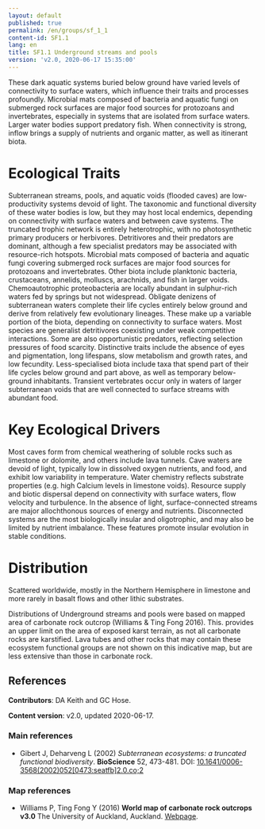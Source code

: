 ```yaml
---
layout: default
published: true
permalink: /en/groups/sf_1_1
content-id: SF1.1
lang: en
title: SF1.1 Underground streams and pools
version: 'v2.0, 2020-06-17 15:35:00'
---
```


These dark aquatic systems buried below ground have varied levels of connectivity to surface waters, which influence their traits and processes profoundly. Microbial mats composed of bacteria and aquatic fungi on submerged rock surfaces are major food sources for protozoans and invertebrates, especially in systems that are isolated from surface waters. Larger water bodies support predatory fish. When connectivity is strong, inflow brings a supply of nutrients and organic matter, as well as itinerant biota.

# Ecological Traits
 
Subterranean streams, pools, and aquatic voids (flooded caves) are low-productivity systems devoid of light. The taxonomic and functional diversity of these water bodies is low, but they may host local endemics, depending on connectivity with surface waters and between cave systems. The truncated trophic network is entirely heterotrophic, with no photosynthetic primary producers or herbivores. Detritivores and their predators are dominant, although a few specialist predators may be associated with resource-rich hotspots. Microbial mats composed of bacteria and aquatic fungi covering submerged rock surfaces are major food sources for protozoans and invertebrates. Other biota include planktonic bacteria, crustaceans, annelids, molluscs, arachnids, and fish in larger voids. Chemoautotrophic proteobacteria are locally abundant in sulphur-rich waters fed by springs but not widespread. Obligate denizens of subterranean waters complete their life cycles entirely below ground and derive from relatively few evolutionary lineages. These make up a variable portion of the biota, depending on connectivity to surface waters. Most species are generalist detritivores coexisting under weak competitive interactions. Some are also opportunistic predators, reflecting selection pressures of food scarcity. Distinctive traits include the absence of eyes and pigmentation, long lifespans, slow metabolism and growth rates, and low fecundity. Less-specialised biota include taxa that spend part of their life cycles below ground and part above, as well as temporary below-ground inhabitants. Transient vertebrates occur only in waters of larger subterranean voids that are well connected to surface streams with abundant food.
 
# Key Ecological Drivers
 
Most caves form from chemical weathering of soluble rocks such as limestone or dolomite, and others include lava tunnels. Cave waters are devoid of light, typically low in dissolved oxygen nutrients, and food, and exhibit low variability in temperature. Water chemistry reflects substrate properties (e.g. high Calcium levels in limestone voids). Resource supply and biotic dispersal depend on connectivity with surface waters, flow velocity and turbulence. In the absence of light, surface-connected streams are major allochthonous sources of energy and nutrients. Disconnected systems are the most biologically insular and oligotrophic, and may also be limited by nutrient imbalance. These features promote insular evolution in stable conditions.
 
# Distribution
 
Scattered worldwide, mostly in the Northern Hemisphere in limestone and more rarely in basalt flows and other lithic substrates.

Distributions of Underground streams and pools were based on mapped area of carbonate rock outcrop (Williams & Ting Fong 2016). This. provides an upper limit on the area of exposed karst terrain, as not all carbonate rocks are karstified. Lava tubes and other rocks that may contain these ecosystem functional groups are not shown on this indicative map, but are less extensive than those in carbonate rock.

## References

**Contributors**: DA Keith and GC Hose.

**Content version**: v2.0, updated 2020-06-17.

### Main references
* Gibert J, Deharveng L  (2002) *Subterranean ecosystems: a truncated functional biodiversity*. **BioScience** 52, 473-481. DOI: [10.1641/0006-3568(2002)052[0473:seatfb]2.0.co;2](http://doi.org/10.1641/0006-3568(2002)052[0473:seatfb]2.0.co;2)

### Map references
* Williams P, Ting Fong Y  (2016) **World map of carbonate rock outcrops v3.0** The University of Auckland, Auckland. [Webpage](https://www.fos.auckland.ac.nz/our_research/karst/).
